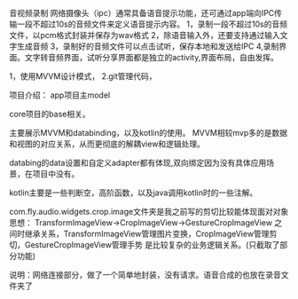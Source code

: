 音视频录制
网络摄像头（ipc）通常具备语音提示功能，还可通过app端向IPC传输一段不超过10s的音频文件来定义语音提示内容。
1，录制一段不超过10s的音频文件，以pcm格式封装并保存为wav格式
2，除语音输入外，还要支持通过输入文字生成音频
3，录制好的音频文件可以点击试听，保存本地和发送给IPC
4,录制界面。文字转音频界面，试听分享界面都是独立的activity,界面布局，自由发挥。

1，使用MVVM设计模式，
2.git管理代码，

项目介绍：
app项目主model

core项目的base相关。

主要展示MVVM和databinding，以及kotlin的使用。
MVVM相较mvp多的是数据和视图的对应关系，从而更彻底的解耦view和逻辑处理。

databing的data设置和自定义adapter都有体现,双向绑定因为没有具体应用场景，在项目中没有。

kotlin主要是一些判断空，高阶函数，以及java调用kotlin时的一些注解。


com.fly.audio.widgets.crop.image文件夹是我之前写的剪切比较能体现面对对象思想：
TransformImageView->CropImageView->GestureCropImageView
之间时继承关系，TransformImageView管理图片变换，CropImageView管理剪切，GestureCropImageView管理手势
是比较复杂的业务逻辑关系。(只截取了部分功能)

说明：网络连接部分，做了一个简单地封装，没有请求。语音合成的也放在录音文件夹了
